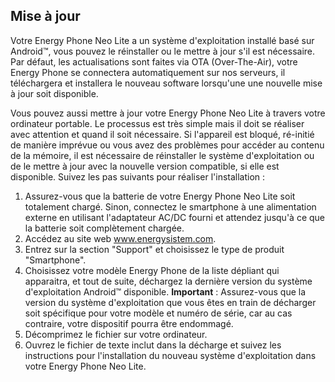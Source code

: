 ## Mise à jour

Votre Energy Phone Neo Lite a un système d'exploitation installé basé sur Android™, vous pouvez le réinstaller ou le mettre à jour s'il est nécessaire. Par défaut, les actualisations sont faites via OTA (Over-The-Air), votre Energy Phone se connectera automatiquement sur nos serveurs, il téléchargera et installera le nouveau software lorsqu'une une nouvelle mise à jour soit disponible.

Vous pouvez aussi mettre à jour votre Energy Phone Neo Lite à travers votre ordinateur portable. Le processus est très simple mais il doit se réaliser avec attention et quand il soit nécessaire. Si l'appareil est bloqué, ré-initié de manière imprévue ou vous avez des problèmes pour accéder au contenu de la mémoire, il est nécessaire de réinstaller le système d'exploitation ou de le mettre à jour avec la nouvelle version compatible, si elle est disponible.
Suivez les pas suivants pour réaliser l'installation :

1.	Assurez-vous que la batterie de votre Energy Phone Neo Lite soit totalement chargé. Sinon, connectez le smartphone à une alimentation externe en utilisant l'adaptateur AC/DC fourni et attendez jusqu'à ce que la batterie soit complètement chargée.
2.	Accédez au site web www.energysistem.com.
3.	Entrez sur la section "Support" et choisissez le type de produit "Smartphone".
4.	Choisissez votre modèle Energy Phone de la liste dépliant qui apparaitra, et tout de suite, déchargez la dernière version du système d'exploitation Android™ disponible. 
**Important** : Assurez-vous que la version du système d'exploitation que vous êtes en train de décharger soit spécifique pour votre modèle et numéro de série, car au cas contraire, votre dispositif pourra être endommagé.
5.	Décomprimez le fichier sur votre ordinateur.
6.	Ouvrez le fichier de texte inclut dans la décharge et suivez les instructions pour l'installation du nouveau système d'exploitation dans votre Energy Phone Neo Lite.





